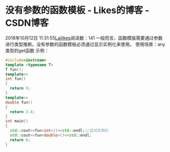 # 没有参数的函数模板 - Likes的博客 - CSDN博客
2018年10月12日 11:31:55[Lailikes](https://me.csdn.net/songchuwang1868)阅读数：141
一般而言，函数模版需要通过参数进行类型推断。没有参数的函数模板必须通过显示实例化来使用。
使用场景：any类型的get函数
示例：
```cpp
#include<iostream>
template <typename T>
T fun();
template<>
int fun()
{
  return 9;
}
template<>
double fun()
{
  return 3.4;
}
int main()
{
  std::cout<<fun<int>()<<std::endl;//显式实例化
  std::cout<<fun<double>()<<std::endl;
  return 0;
}
```
